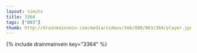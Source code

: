 ```yaml
--- 
layout: sieutv
title: 3364
tags: ["003"]
thumb: http://drainmainvein.com/media/videos/tmb/000/003/364/player.jpg
---
```

{% include drainmainvein key="3364" %} 
